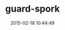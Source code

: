 ---
layout: post
title:  "guard-spork"
repo:   "guard/guard-spork"
date:   2015-02-18 10:44:49
gemurl: http://rubygems.org/gems/guard-spork
---